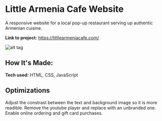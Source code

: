 # Little Armenia Cafe Website
A responsive website for a local pop-up restaurant serving up authentic Armenian cuisine. 

**Link to project:** https://littlearmeniacafe.com/

![alt tag](https://github.com/WilliamPasternak/Little-Armenia-Cafe/blob/main/Little%20Armenia%20Cafe/LittleArmeniaCafecom_Site_Overview.gif) 

## How It's Made:

**Tech used:** HTML, CSS, JavaScript

## Optimizations
Adjust the constrast between the text and background image so it is more readible. Remove the youtube player and replace with an unbranded one. Enable online ordering and gift card purchases.
